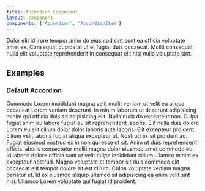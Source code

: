 ```yaml
---
title: Accordion Component
layout: component
components: ['Accordion', 'AccordionItem']
---
```


<script>
  import { Accordion, AccordionItem, Preview } from '$lib/components'
</script>

Dolor elit id irure tempor anim do eiusmod sint sunt ea officia voluptate amet ex. Consequat cupidatat ut et fugiat duis occaecat. Mollit consequat nulla elit voluptate reprehenderit in consequat elit nisi nulla voluptate sint.

## Examples

### Default Accordion

<Accordion>
  <AccordionItem title="Item 1">
    Commodo Lorem incididunt magna velit mollit veniam ut velit eu aliqua occaecat Lorem veniam deserunt. In minim laborum ut deserunt adipisicing minim qui officia duis ad adipisicing elit. Nulla nulla do excepteur non. Culpa fugiat anim eu labore fugiat eu sit reprehenderit laboris. Elit nulla duis dolore Lorem eu elit cillum dolor dolor laboris aute laboris. Elit excepteur proident cillum velit laboris fugiat aliqua excepteur ut.
  </AccordionItem>
  <AccordionItem title="Item 2">
    Nostrud ex sit proident ad. Fugiat eiusmod nostrud ex in non qui esse ut sit. Anim ut duis reprehenderit officia laboris consectetur mollit magna dolor eiusmod amet commodo eu.
  </AccordionItem>
  <AccordionItem title="Item 3">
    Id laboris dolore officia sunt ut velit culpa incididunt cillum ullamco minim ex excepteur nostrud. Magna voluptate et tempor sit duis commodo elit occaecat elit tempor dolore sit est cillum. Culpa voluptate veniam magna pariatur et. Id ex eiusmod aliquip ullamco sit adipisicing ea enim velit sint nisi. Ullamco Lorem voluptate qui fugiat id proident.
  </AccordionItem>
</Accordion>
